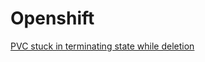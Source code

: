 Openshift
====

[PVC stuck in terminating state while deletion](pvc-stuck-in-terminating-state-while-deletion.md)